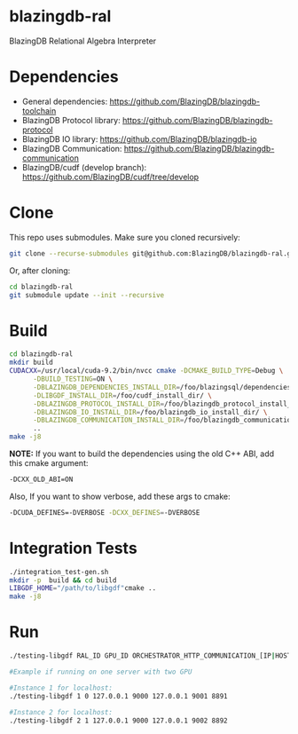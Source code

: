 # blazingdb-ral
BlazingDB Relational Algebra Interpreter

# Dependencies
- General dependencies: https://github.com/BlazingDB/blazingdb-toolchain
- BlazingDB Protocol library: https://github.com/BlazingDB/blazingdb-protocol
- BlazingDB IO library: https://github.com/BlazingDB/blazingdb-io
- BlazingDB Communication: https://github.com/BlazingDB/blazingdb-communication
- BlazingDB/cudf (develop branch): https://github.com/BlazingDB/cudf/tree/develop

# Clone
This repo uses submodules. Make sure you cloned recursively:

```bash
git clone --recurse-submodules git@github.com:BlazingDB/blazingdb-ral.git
```

Or, after cloning:

```bash
cd blazingdb-ral
git submodule update --init --recursive
```

# Build

```bash
cd blazingdb-ral
mkdir build
CUDACXX=/usr/local/cuda-9.2/bin/nvcc cmake -DCMAKE_BUILD_TYPE=Debug \
      -DBUILD_TESTING=ON \
      -DBLAZINGDB_DEPENDENCIES_INSTALL_DIR=/foo/blazingsql/dependencies/ \
      -DLIBGDF_INSTALL_DIR=/foo/cudf_install_dir/ \
      -DBLAZINGDB_PROTOCOL_INSTALL_DIR=/foo/blazingdb_protocol_install_dir/ \
      -DBLAZINGDB_IO_INSTALL_DIR=/foo/blazingdb_io_install_dir/ \
      -DBLAZINGDB_COMMUNICATION_INSTALL_DIR=/foo/blazingdb_communication_install_dir/ \
      ..
make -j8
```

**NOTE:**
If you want to build the dependencies using the old C++ ABI, add this cmake argument:

```bash
-DCXX_OLD_ABI=ON
```

Also, If you want to show verbose, add these args to cmake:

```bash
-DCUDA_DEFINES=-DVERBOSE -DCXX_DEFINES=-DVERBOSE
```

# Integration Tests

```bash
./integration_test-gen.sh
mkdir -p  build && cd build
LIBGDF_HOME="/path/to/libgdf"cmake ..
make -j8
```

# Run

```bash
./testing-libgdf RAL_ID GPU_ID ORCHESTRATOR_HTTP_COMMUNICATION_[IP|HOSTNAME] ORCHESTRATOR_HTTP_COMMUNICATION_PORT RAL_HTTP_COMMUNICATION_[IP|HOSTNAME] RAL_HTTP_COMMUNICATION_PORT RAL_TCP_PROTOCOL_PORT

#Example if running on one server with two GPU

#Instance 1 for localhost:
./testing-libgdf 1 0 127.0.0.1 9000 127.0.0.1 9001 8891

#Instance 2 for localhost:
./testing-libgdf 2 1 127.0.0.1 9000 127.0.0.1 9002 8892

```
